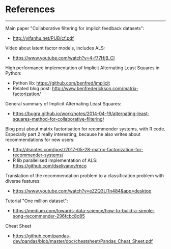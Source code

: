 # References
-----------------------

Main paper "Collaborative filtering for implicit feedback datasets":
- http://yifanhu.net/PUB/cf.pdf

Video about latent factor models, includes ALS:
- https://www.youtube.com/watch?v=4-f77HjB_CI

High performance implementation of Implicit Alternating Least Squares in Python:
- Python lib: https://github.com/benfred/implicit
- Related blog post: http://www.benfrederickson.com/matrix-factorization/

General summary of Implicit Alternating Least Squares:
- https://bugra.github.io/work/notes/2014-04-19/alternating-least-squares-method-for-collaborative-filtering/

Blog post about matrix factorisation for recommender systems, with R code. Especially part 2 really interesting, because he also writes about recommendations for new users:
- http://dsnotes.com/post/2017-05-28-matrix-factorization-for-recommender-systems/
- R lib parallelised implementation of ALS: https://github.com/dselivanov/reco

Translation of the recommendation problem to a classification problem with diverse features:
- https://www.youtube.com/watch?v=eZZQ3UTn484&app=desktop

Tutorial "One million dataset":
- https://medium.com/towards-data-science/how-to-build-a-simple-song-recommender-296fcbc8c85

Cheat Sheet
- https://github.com/pandas-dev/pandas/blob/master/doc/cheatsheet/Pandas_Cheat_Sheet.pdf
